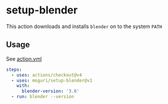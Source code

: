# setup-blender

This action downloads and installs `blender` on to the system `PATH`

## Usage

See [action.yml](action.yml)

```yaml
steps:
  - uses: actions/checkout@v4
  - uses: moguri/setup-blender@v1
    with:
      blender-version: '3.6'
  - run: blender --version
```
